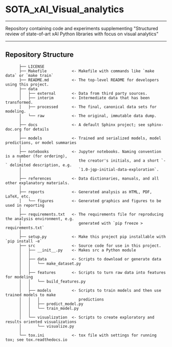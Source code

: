 # SOTA_xAI_Visual_analytics
---

Repository containing code and experiments supplementing "Structured review of state-of-art xAI Python libraries with focus on visual analytics"

---
## Repository Structure
          ├── LICENSE
          ├── Makefile           <- Makefile with commands like `make data` or `make train`
          ├── README.md          <- The top-level README for developers using this project.
          ├── data
          │   ├── external       <- Data from third party sources.
          │   ├── interim        <- Intermediate data that has been transformed.
          │   ├── processed      <- The final, canonical data sets for modeling.
          │   └── raw            <- The original, immutable data dump.
          │
          ├── docs               <- A default Sphinx project; see sphinx-doc.org for details
          │
          ├── models             <- Trained and serialized models, model predictions, or model summaries
          │
          ├── notebooks          <- Jupyter notebooks. Naming convention is a number (for ordering),
          │                         the creator's initials, and a short `-` delimited description, e.g.
          │                         `1.0-jqp-initial-data-exploration`.
          │
          ├── references         <- Data dictionaries, manuals, and all other explanatory materials.
          │
          ├── reports            <- Generated analysis as HTML, PDF, LaTeX, etc.
          │   └── figures        <- Generated graphics and figures to be used in reporting
          │
          ├── requirements.txt   <- The requirements file for reproducing the analysis environment, e.g.
          │                         generated with `pip freeze > requirements.txt`
          │
          ├── setup.py           <- Make this project pip installable with `pip install -e`
          ├── src                <- Source code for use in this project.
          │   ├── __init__.py    <- Makes src a Python module
          │   │
          │   ├── data           <- Scripts to download or generate data
          │   │   └── make_dataset.py
          │   │
          │   ├── features       <- Scripts to turn raw data into features for modeling
          │   │   └── build_features.py
          │   │
          │   ├── models         <- Scripts to train models and then use trained models to make
          │   │   │                 predictions
          │   │   ├── predict_model.py
          │   │   └── train_model.py
          │   │
          │   └── visualization  <- Scripts to create exploratory and results oriented visualizations
          │       └── visualize.py
          │
          └── tox.ini            <- tox file with settings for running tox; see tox.readthedocs.io
